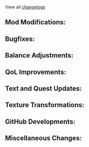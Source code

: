 
View all [changelogs](https://github.com/WaitingIdly/Workflow-Testing/tree/main/changelog)

## Mod Modifications:



## Bugfixes:



## Balance Adjustments:



## QoL Improvements:



## Text and Quest Updates:



## Texture Transformations:



## GitHub Developments:



## Miscellaneous Changes:
